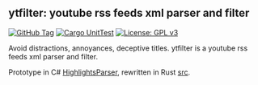 ## ytfilter: youtube rss feeds xml parser and filter

[![GitHub Tag](https://img.shields.io/github/v/tag/kenf1/ytfilter)](https://github.com/kenf1/ytfilter/tags) [![Cargo UnitTest](https://github.com/kenf1/ytfilter/actions/workflows/rust-tests.yml/badge.svg)](https://github.com/kenf1/ytfilter/actions/workflows/rust-tests.yml) [![License: GPL v3](https://img.shields.io/badge/License-GPLv3-blue.svg)](https://www.gnu.org/licenses/gpl-3.0)

Avoid distractions, annoyances, deceptive titles. ytfilter is a youtube rss feeds xml parser and filter.

Prototype in C# [HighlightsParser](https://github.com/kenf1/ytfilter/tree/main/HighlightsParser), rewritten in Rust [src](https://github.com/kenf1/ytfilter/tree/main/src).
